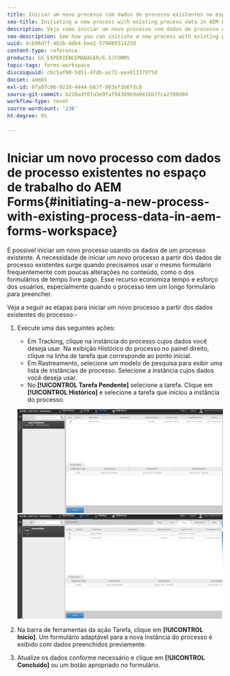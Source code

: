 ```yaml
---
title: Iniciar um novo processo com dados de processo existentes no espaço de trabalho do AEM Forms
seo-title: Initiating a new process with existing process data in AEM Forms workspace
description: Veja como iniciar um novo processo com dados de processo existentes no espaço de trabalho do AEM Forms.
seo-description: See how you can initiate a new process with existing process data in AEM Forms workspace.
uuid: 4cb96d7f-483b-4db4-bea1-57948931423d
content-type: reference
products: SG_EXPERIENCEMANAGER/6.5/FORMS
topic-tags: forms-workspace
discoiquuid: cbc5af90-5d51-4fdb-ac72-eea91137975d
docset: aem65
exl-id: 6fa97c06-9238-4444-b67f-983ef3b6fdc8
source-git-commit: b220adf6fa3e9faf94389b9a9416b7fca2f89d9d
workflow-type: tm+mt
source-wordcount: '236'
ht-degree: 0%

---
```


# Iniciar um novo processo com dados de processo existentes no espaço de trabalho do AEM Forms{#initiating-a-new-process-with-existing-process-data-in-aem-forms-workspace}

É possível iniciar um novo processo usando os dados de um processo existente. A necessidade de iniciar um novo processo a partir dos dados de processo existentes surge quando precisamos usar o mesmo formulário frequentemente com poucas alterações no conteúdo, como o dos formulários de tempo livre pago. Esse recurso economiza tempo e esforço dos usuários, especialmente quando o processo tem um longo formulário para preencher.

Veja a seguir as etapas para iniciar um novo processo a partir dos dados existentes do processo:-

1. Execute uma das seguintes ações:

   * Em Tracking, clique na instância do processo cujos dados você deseja usar. Na exibição Histórico do processo no painel direito, clique na linha de tarefa que corresponde ao ponto inicial.
   * Em Rastreamento, selecione um modelo de pesquisa para exibir uma lista de instâncias de processo. Selecione a instância cujos dados você deseja usar.
   * No **[!UICONTROL Tarefa Pendente]** selecione a tarefa. Clique em **[!UICONTROL Histórico]** e selecione a tarefa que iniciou a instância do processo.

   ![Selecione a tarefa](assets/start3_new.png) ![Selecione a tarefa](assets/start1_new.png)

1. Na barra de ferramentas da ação Tarefa, clique em **[!UICONTROL Início]**. Um formulário adaptável para a nova instância do processo é exibido com dados preenchidos previamente.

1. Atualize os dados conforme necessário e clique em **[!UICONTROL Concluído]** ou um botão apropriado no formulário.
